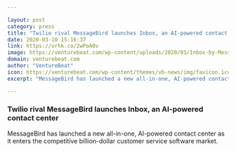 ```yaml
---

layout: post
category: press
title: "Twilio rival MessageBird launches Inbox, an AI-powered contact center"
date: 2020-03-10 15:16:37
link: https://vrhk.co/2wPoA0v
image: https://venturebeat.com/wp-content/uploads/2020/03/Inbox-by-MessageBird_Press-Voice.png?w=1200&strip=all
domain: venturebeat.com
author: "VentureBeat"
icon: https://venturebeat.com/wp-content/themes/vb-news/img/favicon.ico
excerpt: "MessageBird has launched a new all-in-one, AI-powered contact center as it enters the competitive billion-dollar customer service software market. "

---
```


### Twilio rival MessageBird launches Inbox, an AI-powered contact center

MessageBird has launched a new all-in-one, AI-powered contact center as it enters the competitive billion-dollar customer service software market. 
